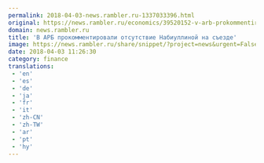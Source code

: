```yaml
---
permalink: 2018-04-03-news.rambler.ru-1337033396.html
original: https://news.rambler.ru/economics/39520152-v-arb-prokommentirovali-otsutstvie-nabiullinoy-na-sezde/
domain: news.rambler.ru
title: 'В АРБ прокомментировали отсутствие Набиуллиной на съезде'
image: https://news.rambler.ru/share/snippet/?project=news&urgent=False&image=http%3A%2F%2Fnews.rambler.ru%2Fimg%2F2018%2F04%2F03141135.547052.152.jpg&big=False&title=%D0%92%C2%A0%D0%90%D0%A0%D0%91%C2%A0%D0%BF%D1%80%D0%BE%D0%BA%D0%BE%D0%BC%D0%BC%D0%B5%D0%BD%D1%82%D0%B8%D1%80%D0%BE%D0%B2%D0%B0%D0%BB%D0%B8+%D0%BE%D1%82%D1%81%D1%83%D1%82%D1%81%D1%82%D0%B2%D0%B8%D0%B5+%D0%9D%D0%B0%D0%B1%D0%B8%D1%83%D0%BB%D0%BB%D0%B8%D0%BD%D0%BE%D0%B9+%D0%BD%D0%B0%C2%A0%D1%81%D1%8A%D0%B5%D0%B7%D0%B4%D0%B5
date: 2018-04-03 11:26:30
category: finance
translations: 
 - 'en'
 - 'es'
 - 'de'
 - 'ja'
 - 'fr'
 - 'it'
 - 'zh-CN'
 - 'zh-TW'
 - 'ar'
 - 'pt'
 - 'hy'
---
```


